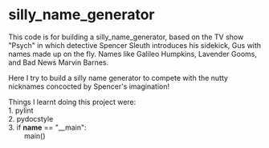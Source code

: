 # silly_name_generator

This code is for building a silly_name_generator, based on the TV show "Psych" in which detective Spencer Sleuth introduces his sidekick, Gus with names made up on the fly. Names like Galileo Humpkins, Lavender Gooms, and Bad News Marvin Barnes.

Here I try to build a silly name generator to compete with the nutty nicknames concocted by Spencer's imagination!

Things I learnt doing this project were:  
	1. pylint  
	2. pydocstyle  
	3. if __name__ == "__main":  
	&nbsp;&nbsp;&nbsp;&nbsp;&nbsp;&nbsp;&nbsp;	main()
